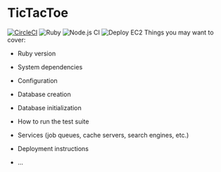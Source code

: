 # TicTacToe

[![CircleCI](https://circleci.com/gh/czarjulius/tictactoe_rails_react.svg?style=svg)](https://circleci.com/gh/czarjulius/tictactoe_rails_react)
![Ruby](https://github.com/czarjulius/tictactoe_rails_react/workflows/Ruby/badge.svg)
![Node.js CI](https://github.com/czarjulius/tictactoe_rails_react/workflows/Node.js%20CI/badge.svg)
![Deploy EC2](https://github.com/czarjulius/tictactoe_rails_react/workflows/Deploy%20EC2/badge.svg)
Things you may want to cover:

* Ruby version

* System dependencies

* Configuration

* Database creation

* Database initialization

* How to run the test suite

* Services (job queues, cache servers, search engines, etc.)

* Deployment instructions

* ...
